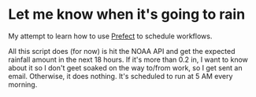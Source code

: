 # Let me know when it's going to rain

My attempt to learn how to use [Prefect](https://www.prefect.io) to schedule workflows.

All this script does (for now) is hit the NOAA API and get the expected rainfall amount in the next 18 hours. If it's more than 0.2 in, I want to know about it so I don't geet soaked on the way to/from work, so I get sent an email. Otherwise, it does nothing. It's scheduled to run at 5 AM every morning.